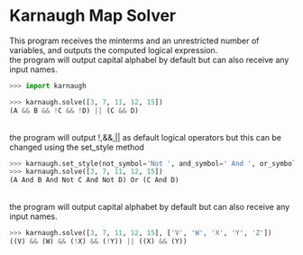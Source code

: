 # Karnaugh Map Solver

This program receives the minterms and an unrestricted number of variables, and outputs the computed logical expression.\
the program will output capital alphabel by default but can also receive any input names.

```python
>>> import karnaugh

>>> karnaugh.solve([3, 7, 11, 12, 15])
(A && B && !C && !D) || (C && D)
```
\
the program will output !,&&,|| as default logical operators but this can be changed using the set_style method
```python
>>> karnaugh.set_style(not_symbol='Not ', and_symbol=' And ', or_symbol=' Or ', paranthesize_variables=False)
>>> karnaugh.solve([3, 7, 11, 12, 15])
(A And B And Not C And Not D) Or (C And D)
```
\
the program will output capital alphabet by default but can also receive any input names.
```python
>>> karnaugh.solve([3, 7, 11, 12, 15], ['V', 'W', 'X', 'Y', 'Z'])
((V) && (W) && (!X) && (!Y)) || ((X) && (Y))
```
